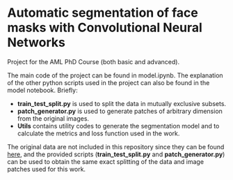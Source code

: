 # Automatic segmentation of face masks with Convolutional Neural Networks

Project for the AML PhD Course (both basic and advanced).

The main code of the project can be found in model.ipynb. The explanation of the other python scripts used in the project can also be found in the model notebook. Briefly:
* **train_test_split.py** is used to split the data in mutually exclusive subsets.
* **patch_generator.py** is used to generate patches of arbitrary dimension from the original images.
* **Utils** contains utility codes to generate the segmentation model and to calculate the metrics and loss function used in the work.

The original data are not included in this repository since they can be found [here](https://www.kaggle.com/datasets/perke986/face-mask-segmentation-dataset), and the provided scripts (**train_test_split.py** and **patch_generator.py**) can be used to obtain the same exact splitting of the data and image patches used for this work.
